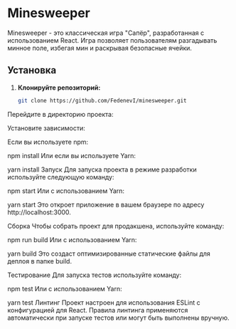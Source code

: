 # Minesweeper

Minesweeper - это классическая игра "Сапёр", разработанная с использованием React. Игра позволяет пользователям разгадывать минное поле, избегая мин и раскрывая безопасные ячейки.

## Установка

1. **Клонируйте репозиторий:**

   ```bash
   git clone https://github.com/FedenevI/minesweeper.git
Перейдите в директорию проекта:

Установите зависимости:

Если вы используете npm:

npm install
Или если вы используете Yarn:

yarn install
Запуск
Для запуска проекта в режиме разработки используйте следующую команду:

npm start
Или с использованием Yarn:

yarn start
Это откроет приложение в вашем браузере по адресу http://localhost:3000.

Сборка
Чтобы собрать проект для продакшена, используйте команду:

npm run build
Или с использованием Yarn:

yarn build
Это создаст оптимизированные статические файлы для деплоя в папке build.

Тестирование
Для запуска тестов используйте команду:

npm test
Или с использованием Yarn:

yarn test
Линтинг
Проект настроен для использования ESLint с конфигурацией для React. Правила линтинга применяются автоматически при запуске тестов или могут быть выполнены вручную.

